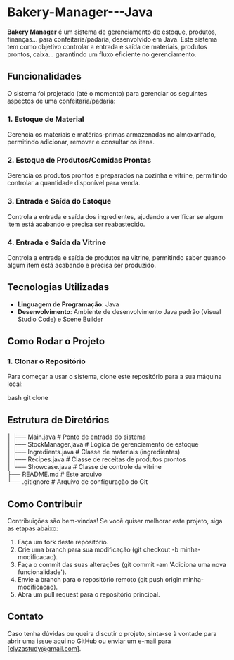 # Bakery-Manager---Java 

**Bakery Manager** é um sistema de gerenciamento de estoque, produtos, finanças... para confeitaria/padaria, desenvolvido em Java. Este sistema tem como objetivo controlar a entrada e saída de materiais, produtos prontos, caixa... garantindo um fluxo eficiente no gerenciamento.

## **Funcionalidades**

O sistema foi projetado (até o momento) para gerenciar os seguintes aspectos de uma confeitaria/padaria:

### 1. **Estoque de Material**
Gerencia os materiais e matérias-primas armazenadas no almoxarifado, permitindo adicionar, remover e consultar os itens.

### 2. **Estoque de Produtos/Comidas Prontas**
Gerencia os produtos prontos e preparados na cozinha e vitrine, permitindo controlar a quantidade disponível para venda.

### 3. **Entrada e Saída do Estoque**
Controla a entrada e saída dos ingredientes, ajudando a verificar se algum item está acabando e precisa ser reabastecido.

### 4. **Entrada e Saída da Vitrine**
Controla a entrada e saída de produtos na vitrine, permitindo saber quando algum item está acabando e precisa ser produzido.

## **Tecnologias Utilizadas**
- **Linguagem de Programação**: Java
- **Desenvolvimento**: Ambiente de desenvolvimento Java padrão (Visual Studio Code) e Scene Builder

## **Como Rodar o Projeto**

### 1. **Clonar o Repositório**
Para começar a usar o sistema, clone este repositório para a sua máquina local:

bash 
git clone 

## **Estrutura de Diretórios**
│   ├── Main.java            # Ponto de entrada do sistema   
│   ├── StockManager.java    # Lógica de gerenciamento de estoque  
│   ├── Ingredients.java     # Classe de materiais (ingredientes)  
│   ├── Recipes.java         # Classe de receitas de produtos prontos  
│   └── Showcase.java        # Classe de controle da vitrine  
├── README.md               # Este arquivo  
└── .gitignore              # Arquivo de configuração do Git 

## **Como Contribuir**
Contribuições são bem-vindas! Se você quiser melhorar este projeto, siga as etapas abaixo:

1. Faça um fork deste repositório.
2. Crie uma branch para sua modificação (git checkout -b minha-modificacao).
3. Faça o commit das suas alterações (git commit -am 'Adiciona uma nova funcionalidade').
4. Envie a branch para o repositório remoto (git push origin minha-modificacao).
5. Abra um pull request para o repositório principal.

## **Contato**
Caso tenha dúvidas ou queira discutir o projeto, sinta-se à vontade para abrir uma issue aqui no GitHub ou enviar um e-mail para [elyzastudy@gmail.com]. 



